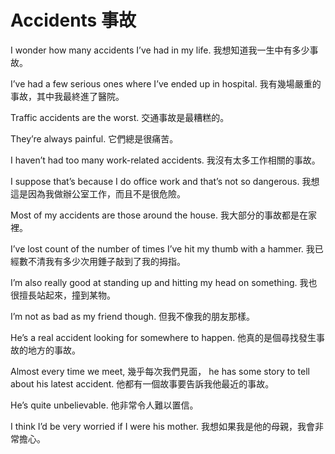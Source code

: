 # Accidents  事故

I wonder how many accidents I’ve had in my life.                            我想知道我一生中有多少事故。

I’ve had a few serious ones where I’ve ended up in hospital.                我有幾場嚴重的事故，其中我最終進了醫院。

Traffic accidents are the worst.                                            交通事故是最糟糕的。

They’re always painful.                                                     它們總是很痛苦。

I haven’t had too many work-related accidents.                              我沒有太多工作相關的事故。

I suppose that’s because I do office work and that’s not so dangerous.      我想這是因為我做辦公室工作，而且不是很危險。

Most of my accidents are those around the house.                            我大部分的事故都是在家裡。

I’ve lost count of the number of times I’ve hit my thumb with a hammer.     我已經數不清我有多少次用錘子敲到了我的拇指。

I’m also really good at standing up and hitting my head on something.       我也很擅長站起來，撞到某物。

I’m not as bad as my friend though.                                         但我不像我的朋友那樣。

He’s a real accident looking for somewhere to happen.                       他真的是個尋找發生事故的地方的事故。

Almost every time we meet,                                                  幾乎每次我們見面，
he has some story to tell about his latest accident.                        他都有一個故事要告訴我他最近的事故。

He’s quite unbelievable.                                                    他非常令人難以置信。

I think I’d be very worried if I were his mother.                           我想如果我是他的母親，我會非常擔心。
